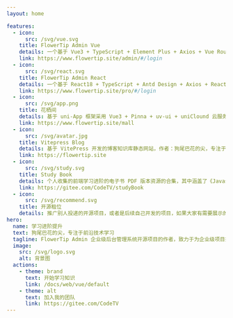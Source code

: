 ```yaml
---
layout: home

features:
  - icon:
      src: /svg/vue.svg
    title: FlowerTip Admin Vue
    details: 一个基于 Vue3 + TypeScript + Element Plus + Axios + Vue Router@4 + Pina + Vite 开发的企业级后台管理系统
    link: https://www.flowertip.site/admin/#/login
  - icon:
      src: /svg/react.svg
    title: FlowerTip Admin React
    details: 一个基于 React18 + TypeScript + Antd Design + Axios + React-Router-Dom@6 + Valtio + Vite 开发的企业级后台管理系统
    link: https://www.flowertip.site/pro/#/login
  - icon:
      src: /svg/app.png
    title: 花栖间
    details: 基于 uni-App 框架采用 Vue3 + Pinna + uv-ui + uniClound 云服务前后端一体化模式开发的一套代码部署多端平台的，鲜花商城项目。
    link: https://www.flowertip.site/mall
  - icon:
      src: /svg/avatar.jpg
    title: Vitepress Blog
    details: 基于 VitePress 开发的博客知识库静态网站，作者：狗尾巴花的尖，专注于各种前沿技术的学习和分享，目的在于提升自身技术水平和指导日常工作
    link: https://flowertip.site
  - icon:
      src: /svg/study.svg
    title: Study Book
    details: 个人收集的前端学习进阶的电子书 PDF 版本资源的合集，其中涵盖了《Javascript DOM编程艺术》《编写可维护的Javascript代码》等经典书籍
    link: https://gitee.com/CodeTV/studyBook
  - icon:
      src: /svg/recommend.svg
    title: 开源租位
    details: 推广别人投递的开源项目，或者是后续自己开发的项目，如果大家有需要展示的自己的作品，可以联系作者，作者会审核项目后添加在此展示你的个人作品
hero:
  name: 学习进阶提升
  text: 狗尾巴花的尖，专注于前沿技术学习
  tagline: FlowerTip Admin 企业级后台管理系统开源项目的作者，致力于为企业级项目提供开箱即用的解决方案
  image:
    src: /svg/logo.svg
    alt: 背景图
  actions:
    - theme: brand
      text: 开始学习知识
      link: /docs/web/vue/default
    - theme: alt
      text: 加入我的团队
      link: https://gitee.com/CodeTV
---
```

